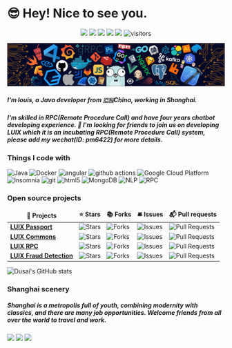 # 😎 Hey! Nice to see you.

<!--   my-icons -->
<p align="center">
    <a href="https://github.com/pm6422/pm6422"><img src="https://img.shields.io/badge/status-updating-brightgreen.svg"></a>
    <a href="https://github.com/python/cpython"><img src="https://img.shields.io/badge/Python-3.10-FF1493.svg"></a>
    <a href="https://github.com/pm6422/pm6422/graphs/contributors"><img src="https://img.shields.io/github/contributors/BEPb/BEPb?color=blue"></a>
    <a href="https://github.com/pm6422/pm6422/stargazers"><img src="https://img.shields.io/github/stars/BEPb/BEPb.svg?logo=github"></a>
    <a href="https://github.com/pm6422/pm6422/network/members"><img src="https://img.shields.io/github/forks/BEPb/BEPb.svg?color=blue&logo=github"></a>
    <img src="https://visitor-badge.laobi.icu/badge?page_id=BEPb.BEPb" alt="visitors"/>   
</p>

<!--   my-header-img -->
![](./src/header_.png)

##### I'm louis, a Java developer from 🇨🇳China, working in Shanghai. 
##### I'm skilled in RPC(Remote Procedure Call) and have four years chatbot developing experience. 🤩 I'm looking for friends to join us on developing LUIX which it is an incubating RPC(Remote Procedure Call) system, please add my wechat(ID: pm6422) for more details.

### Things I code with

<p>
  <img alt="Java" src="https://img.shields.io/badge/-Java-45b8d8?style=for-the-badge&logo=java&logoColor=white" />
  <img alt="Docker" src="https://img.shields.io/badge/-Docker-46a2f1?style=for-the-badge&logo=docker&logoColor=white" />
  <img alt="angular" src="https://img.shields.io/badge/-Angular-DD0031?style=for-the-badge&logo=angular&logoColor=white" />
  <img alt="github actions" src="https://img.shields.io/badge/-Github_Actions-2088FF?style=for-the-badge&logo=github-actions&logoColor=white" />
  <img alt="Google Cloud Platform" src="https://img.shields.io/badge/-Google_Cloud_Platform-1a73e8?style=for-the-badge&logo=google-cloud&logoColor=white" />
  <img alt="Insomnia" src="https://img.shields.io/badge/-Insomnia-5849BE?style=for-the-badge&logo=insomnia&logoColor=white" />
  <img alt="git" src="https://img.shields.io/badge/-Git-F05032?style=for-the-badge&logo=git&logoColor=white" />
  <img alt="html5" src="https://img.shields.io/badge/-HTML5-E34F26?style=for-the-badge&logo=html5&logoColor=white" />
  <img alt="MongoDB" src="https://img.shields.io/badge/-MongoDB-13aa52?style=for-the-badge&logo=mongodb&logoColor=white" />
  <img alt="NLP" src="https://img.shields.io/badge/-nlp-F05098?style=for-the-badge&logo=nlp&logoColor=white" />
  <img alt="RPC" src="https://img.shields.io/badge/-rpc-F97898?style=for-the-badge&logo=rpc&logoColor=white" />
</p>

<h3>Open source projects</h3>
<table>
  <thead align="center">
    <tr border: none;>
      <td><b>🎁 Projects</b></td>
      <td><b>⭐ Stars</b></td>
      <td><b>📚 Forks</b></td>
      <td><b>🛎 Issues</b></td>
      <td><b>📬 Pull requests</b></td>
    </tr>
  </thead>
  <tbody>
    <tr>
      <td><a href="https://github.com/pm6422/luix-passport"><b>LUIX Passport</b></a></td>
      <td><img alt="Stars" src="https://img.shields.io/github/stars/pm6422/luix-passport?style=flat-square&labelColor=343b41"/></td>
      <td><img alt="Forks" src="https://img.shields.io/github/forks/pm6422/luix-passport?style=flat-square&labelColor=343b41"/></td>
      <td><img alt="Issues" src="https://img.shields.io/github/issues/pm6422/luix-passport?style=flat-square&labelColor=343b41"/></td>
      <td><img alt="Pull Requests" src="https://img.shields.io/github/issues-pr/pm6422/luix-passport?style=flat-square&labelColor=343b41"/></td>
    </tr>
    <tr>
      <td><a href="https://github.com/pm6422/luix-commons"><b>LUIX Commons</b></a></td>
      <td><img alt="Stars" src="https://img.shields.io/github/stars/pm6422/luix-commons?style=flat-square&labelColor=343b41"/></td>
      <td><img alt="Forks" src="https://img.shields.io/github/forks/pm6422/luix-commons?style=flat-square&labelColor=343b41"/></td>
      <td><img alt="Issues" src="https://img.shields.io/github/issues/pm6422/luix-commons?style=flat-square&labelColor=343b41"/></td>
      <td><img alt="Pull Requests" src="https://img.shields.io/github/issues-pr/pm6422/luix-commons?style=flat-square&labelColor=343b41"/></td>
    </tr>
    <tr>
      <td><a href="https://github.com/pm6422/luix-rpc"><b>LUIX RPC</b></a></td>
      <td><img alt="Stars" src="https://img.shields.io/github/stars/pm6422/luix-rpc?style=flat-square&labelColor=343b41"/></td>
      <td><img alt="Forks" src="https://img.shields.io/github/forks/pm6422/luix-rpc?style=flat-square&labelColor=343b41"/></td>
      <td><img alt="Issues" src="https://img.shields.io/github/issues/pm6422/luix-rpc?style=flat-square&labelColor=343b41"/></td>
      <td><img alt="Pull Requests" src="https://img.shields.io/github/issues-pr/pm6422/luix-rpc?style=flat-square&labelColor=343b41"/></td>
    </tr>
    <tr>
      <td><a href="https://github.com/pm6422/luix-fraud-detection"><b>LUIX Fraud Detection</b></a></td>
      <td><img alt="Stars" src="https://img.shields.io/github/stars/pm6422/luix-fraud-detection?style=flat-square&labelColor=343b41"/></td>
      <td><img alt="Forks" src="https://img.shields.io/github/forks/pm6422/luix-fraud-detection?style=flat-square&labelColor=343b41"/></td>
      <td><img alt="Issues" src="https://img.shields.io/github/issues/pm6422/luix-fraud-detection?style=flat-square&labelColor=343b41"/></td>
      <td><img alt="Pull Requests" src="https://img.shields.io/github/issues-pr/pm6422/luix-fraud-detection?style=flat-square&labelColor=343b41"/></td>
    </tr>
  </tbody>
</table>

![Dusai's GitHub stats](https://github-readme-stats.vercel.app/api?username=pm6422)

### Shanghai scenery
##### Shanghai is a metropolis full of youth, combining modernity with classics, and there are many job opportunities. Welcome friends from all over the world to travel and work.
<p>
  <img width="250" src="https://raw.githubusercontent.com/pm6422/luix-passport/master/passport-server/images/IMG_01.JPG" /> 
  <img width="250" src="https://raw.githubusercontent.com/pm6422/luix-passport/master/passport-server/images/IMG_02.JPG" /> 
  <img width="250" src="https://raw.githubusercontent.com/pm6422/luix-passport/master/passport-server/images/IMG_03.JPG" />
</p>

<!--
**pm6422/pm6422** is a ✨ _special_ ✨ repository because its `README.md` (this file) appears on your GitHub profile.

Here are some ideas to get you started:

- 🔭 I’m currently working on ...
- 🌱 I’m currently learning ...
- 👯 I’m looking to collaborate on ...
- 🤔 I’m looking for help with ...
- 💬 Ask me about ...
- 📫 How to reach me: ...
- 😄 Pronouns: ...
- ⚡ Fun fact: ...
-->


